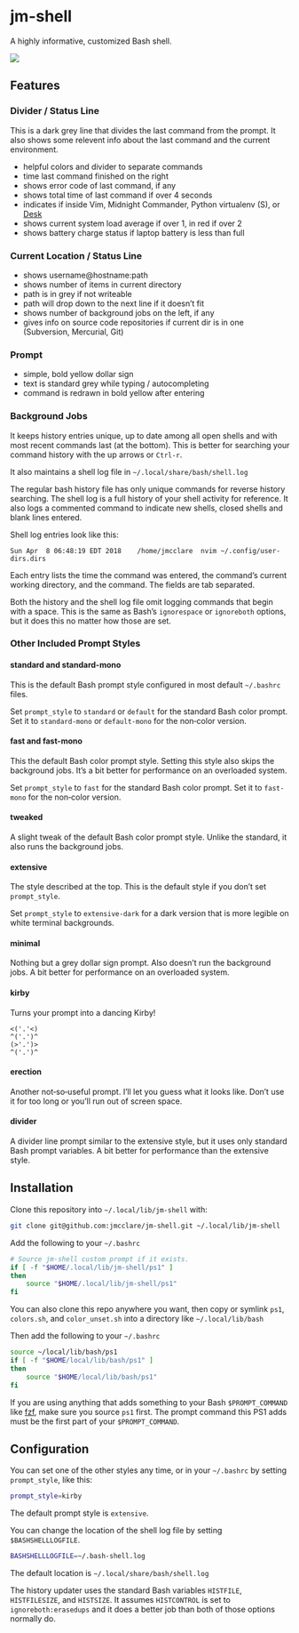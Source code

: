 # jm-shell #

A highly informative, customized Bash shell.

<img src="screenshot.png" />

## Features ##

### Divider / Status  Line ###

This is a dark grey line that divides the last command from the prompt. It also
shows some relevent info about the last command and the current environment.

* helpful colors and divider to separate commands
* time last command finished on the right
* shows error code of last command, if any
* shows total time of last command if over 4 seconds
* indicates if inside Vim, Midnight Commander, Python virtualenv (S), or [Desk](https://github.com/jamesob/desk)
* shows current system load average if over 1, in red if over 2
* shows battery charge status if laptop battery is less than full

### Current Location / Status Line ###

* shows username@hostname:path
* shows number of items in current directory
* path is in grey if not writeable
* path will drop down to the next line if it doesn’t fit
* shows number of background jobs on the left, if any
* gives info on source code repositories if current dir is in one (Subversion, Mercurial, Git)

### Prompt ###

* simple, bold yellow dollar sign
* text is standard grey while typing / autocompleting
* command is redrawn in bold yellow after entering

### Background Jobs ###

It keeps history entries unique, up to date among all open shells and with most
recent commands last (at the bottom). This is better for searching your command
history with the up arrows or `Ctrl-r`.

It also maintains a shell log file in `~/.local/share/bash/shell.log`

The regular bash history file has only unique commands for reverse history
searching. The shell log is a full history of your shell activity for
reference. It also logs a commented command to indicate new shells, closed
shells and blank lines entered.

Shell log entries look like this:

    Sun Apr  8 06:48:19 EDT 2018	/home/jmcclare	nvim ~/.config/user-dirs.dirs 

Each entry lists the time the command was entered, the command’s current
working directory, and the command. The fields are tab separated.

Both the history and the shell log file omit logging commands that begin with a
space. This is the same as Bash’s `ignorespace` or `ignoreboth` options, but it
does this no matter how those are set.

### Other Included Prompt Styles ###

#### standard and standard-mono ####

This is the default Bash prompt style configured in most default `~/.bashrc`
files.

Set `prompt_style` to `standard` or `default` for the standard Bash color
prompt. Set it to `standard-mono` or `default-mono` for the non‐color version.

#### fast and fast-mono ####

This  the default Bash color prompt style. Setting this style also skips the
background jobs. It’s a bit better for performance on an overloaded system.

Set `prompt_style` to `fast` for the standard Bash color prompt. Set it to
`fast-mono` for the non‐color version.

#### tweaked ####

A slight tweak of the default Bash color prompt style. Unlike the standard, it
also runs the background jobs.

#### extensive ####

The style described at the top. This is the default style if you don’t set
`prompt_style`.

Set `prompt_style` to `extensive-dark` for a dark version that is more legible
on white terminal backgrounds.

#### minimal ####

Nothing but a grey dollar sign prompt. Also doesn’t run the background jobs. A
bit better for performance on an overloaded system.

#### kirby ####

Turns your prompt into a dancing Kirby!

    <('.'<)
    ^('.')^
    (>'.')>
    ^('.')^

#### erection ####

Another not‐so‐useful prompt. I’ll let you guess what it looks like. Don’t use
it for too long or you’ll run out of screen space.

#### divider ####

A divider line prompt similar to the extensive style, but it uses only standard
Bash prompt variables. A bit better for performance than the extensive style.


## Installation ##

Clone this repository into `~/.local/lib/jm-shell` with:

```bash
git clone git@github.com:jmcclare/jm-shell.git ~/.local/lib/jm-shell
```

Add the following to your `~/.bashrc`

```bash
# Source jm-shell custom prompt if it exists.
if [ -f "$HOME/.local/lib/jm-shell/ps1" ]
then
    source "$HOME/.local/lib/jm-shell/ps1"
fi
```

You can also clone this repo anywhere you want, then copy or symlink `ps1`,
`colors.sh`, and `color_unset.sh` into a directory like `~/.local/lib/bash`

Then add the following to your `~/.bashrc`

```bash
source ~/local/lib/bash/ps1
if [ -f "$HOME/local/lib/bash/ps1" ]
then
    source "$HOME/local/lib/bash/ps1"
fi
```

If you are using anything that adds something to your Bash `$PROMPT_COMMAND`
like [fzf](https://github.com/junegunn/fzf), make sure you source `ps1` first.
The prompt command this PS1 adds must be the first part of your
`$PROMPT_COMMAND`.


## Configuration ##

You can set one of the other styles any time, or in your `~/.bashrc` by setting
`prompt_style`, like this:

```bash
prompt_style=kirby
```

The default prompt style is `extensive`.

You can change the location of the shell log file by setting `$BASHSHELLLOGFILE`.

```bash
BASHSHELLLOGFILE=~/.bash-shell.log
```

The default location is `~/.local/share/bash/shell.log`

The history updater uses the standard Bash variables `HISTFILE`,
`HISTFILESIZE`, and `HISTSIZE`. It assumes `HISTCONTROL` is set to
`ignoreboth:erasedups` and it does a better job than both of those options
normally do.
